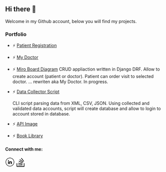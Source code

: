## Hi there  👋 

Welcome in my Github account, below you will find my projects.

### Portfolio

- ⚡ [Patient Registration](https://github.com/VoitecP/patient_registration)
- ⚡ [My Doctor](https://github.com/VoitecP/My-Doctor)

- ⚡ [Miro Board Diagram](https://miro.com/welcomeonboard/WE9UZGhScmFyTHlqMVJRa3pWWmJTa3BDQU5WeVhNNDBxOGs4Z0xLRkpwVmw1d21mY2dKWUZTZWtFeUg2VWpEdHwzNDU4NzY0NTU4MTI4MTA2NjkzfDI=?share_link_id=654219957501)
CRUD appliaction written in Django DRF. Allow to create account (patient or doctor). Patient can order visit to selected doctor.  ...  rewriten aka My Doctor. In progress.

- ⚡ [Data Collector Script](https://github.com/VoitecP/Data-Collector-Script)

  CLI script parsing data from XML, CSV, JSON. Using collected and validated data accounts, script will create database and allow to login to account stored in database.
- ⚡ [API Image](https://github.com/VoitecP/api-image)
- ⚡ [Book Library](https://github.com/VoitecP/Book-Library)

#### Connect with me:

<a href="https://www.linkedin.com/in/piwowarski-wojciech/" target="_blank"><img src="https://github.com/VoitecP/VoitecP/blob/f62bb9720e01f3cd3e276107df9ecc2c9f0fa8b1/images/in.png" alt="LinkedIn" width="30"></a>
<a href="https://stackoverflow.com/users/20553607/voitecp" target="_blank"><img src="https://github.com/VoitecP/VoitecP/blob/342cce7b46a0da748ffca887a307e3c786c8d776/images/stack.png" alt="StackOverflow" width="30"></a>


